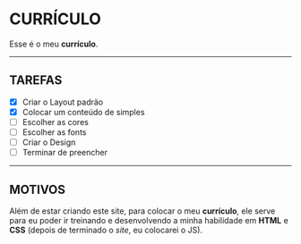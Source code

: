 # CURRÍCULO

Esse é o meu **currículo**.

***
## TAREFAS

- [x] Criar o Layout padrão
- [x] Colocar um conteúdo de simples
- [ ] Escolher as cores
- [ ] Escolher as fonts
- [ ] Criar o Design
- [ ] Terminar de preencher
---

## MOTIVOS

Além de estar criando este site, para colocar o meu __currículo__, ele serve para eu poder ir treinando e desenvolvendo a minha habilidade em **HTML** e __CSS__ (depois de terminado o _site_, eu colocarei o JS).
